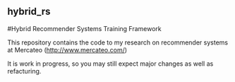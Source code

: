 ## hybrid_rs
#Hybrid Recommender Systems Training Framework

This repository contains the code to my research on recommender systems at Mercateo (<http://www.mercateo.com/>)

It is work in progress, so you may still expect major changes as well as refacturing.
